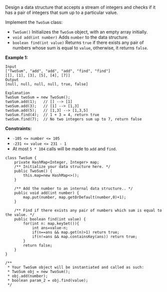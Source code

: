 

Design a data structure that accepts a stream of integers and checks if it has a pair of integers that sum up to a particular value.

Implement the `TwoSum` class:

- `TwoSum()` Initializes the `TwoSum` object, with an empty array initially.
- `void add(int number)` Adds `number` to the data structure.
- `boolean find(int value)` Returns `true` if there exists any pair of numbers whose sum is equal to `value`, otherwise, it returns `false`.

 

**Example 1:**

```
Input
["TwoSum", "add", "add", "add", "find", "find"]
[[], [1], [3], [5], [4], [7]]
Output
[null, null, null, null, true, false]

Explanation
TwoSum twoSum = new TwoSum();
twoSum.add(1);   // [] --> [1]
twoSum.add(3);   // [1] --> [1,3]
twoSum.add(5);   // [1,3] --> [1,3,5]
twoSum.find(4);  // 1 + 3 = 4, return true
twoSum.find(7);  // No two integers sum up to 7, return false
```

 

**Constraints:**

- `-105 <= number <= 105`
- `-231 <= value <= 231 - 1`
- At most `5 * 104` calls will be made to `add` and `find`.



```
class TwoSum {
    private HashMap<Integer, Integer> map;
    /** Initialize your data structure here. */
    public TwoSum() {
        this.map=new HashMap<>();
    }
    
    /** Add the number to an internal data structure.. */
    public void add(int number) {
        map.put(number, map.getOrDefault(number,0)+1);
    }
    
    /** Find if there exists any pair of numbers which sum is equal to the value. */
    public boolean find(int value) {
        for(int n: map.keySet()){
            int ans=value-n;
            if(n==ans && map.get(n)>1) return true;
            if(n!=ans && map.containsKey(ans)) return true;
        }
        return false;
    }
}

/**
 * Your TwoSum object will be instantiated and called as such:
 * TwoSum obj = new TwoSum();
 * obj.add(number);
 * boolean param_2 = obj.find(value);
 */
```

